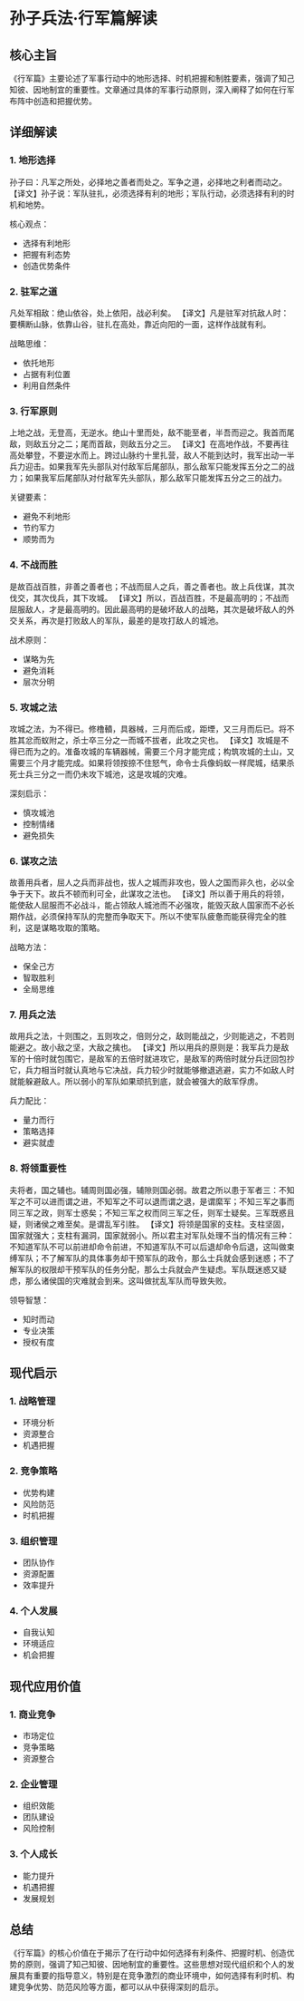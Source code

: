 # 孙子兵法·行军篇解读

## 核心主旨
《行军篇》主要论述了军事行动中的地形选择、时机把握和制胜要素，强调了知己知彼、因地制宜的重要性。文章通过具体的军事行动原则，深入阐释了如何在行军布阵中创造和把握优势。

## 详细解读

### 1. 地形选择
孙子曰：凡军之所处，必择地之善者而处之。军争之道，必择地之利者而动之。
【译文】孙子说：军队驻扎，必须选择有利的地形；军队行动，必须选择有利的时机和地势。

核心观点：
- 选择有利地形
- 把握有利态势
- 创造优势条件

### 2. 驻军之道
凡处军相敌：绝山依谷，处上依阳，战必利矣。
【译文】凡是驻军对抗敌人时：要横断山脉，依靠山谷，驻扎在高处，靠近向阳的一面，这样作战就有利。

战略思维：
- 依托地形
- 占据有利位置
- 利用自然条件

### 3. 行军原则
上地之战，无登高，无逆水。绝山十里而处，敌不能至者，半吾而迎之。我首而尾敌，则敌五分之二；尾而首敌，则敌五分之三。
【译文】在高地作战，不要再往高处攀登，不要逆水而上。跨过山脉约十里扎营，敌人不能到达时，我军出动一半兵力迎击。如果我军先头部队对付敌军后尾部队，那么敌军只能发挥五分之二的战力；如果我军后尾部队对付敌军先头部队，那么敌军只能发挥五分之三的战力。

关键要素：
- 避免不利地形
- 节约军力
- 顺势而为

### 4. 不战而胜
是故百战百胜，非善之善者也；不战而屈人之兵，善之善者也。故上兵伐谋，其次伐交，其次伐兵，其下攻城。
【译文】所以，百战百胜，不是最高明的；不战而屈服敌人，才是最高明的。因此最高明的是破坏敌人的战略，其次是破坏敌人的外交关系，再次是打败敌人的军队，最差的是攻打敌人的城池。

战术原则：
- 谋略为先
- 避免消耗
- 层次分明

### 5. 攻城之法
攻城之法，为不得已。修橹轒，具器械，三月而后成，距堙，又三月而后已。将不胜其忿而蚁附之，杀士卒三分之一而城不拔者，此攻之灾也。
【译文】攻城是不得已而为之的。准备攻城的车辆器械，需要三个月才能完成；构筑攻城的土山，又需要三个月才能完成。如果将领按捺不住怒气，命令士兵像蚂蚁一样爬城，结果杀死士兵三分之一而仍未攻下城池，这是攻城的灾难。

深刻启示：
- 慎攻城池
- 控制情绪
- 避免损失

### 6. 谋攻之法
故善用兵者，屈人之兵而非战也，拔人之城而非攻也，毁人之国而非久也，必以全争于天下。故兵不顿而利可全，此谋攻之法也。
【译文】所以善于用兵的将领，能使敌人屈服而不必战斗，能占领敌人城池而不必强攻，能毁灭敌人国家而不必长期作战，必须保持军队的完整而争取天下。所以不使军队疲惫而能获得完全的胜利，这是谋略攻取的策略。

战略方法：
- 保全己方
- 智取胜利
- 全局思维

### 7. 用兵之法
故用兵之法，十则围之，五则攻之，倍则分之，敌则能战之，少则能逃之，不若则能避之。故小敌之坚，大敌之擒也。
【译文】所以用兵的原则是：我军兵力是敌军的十倍时就包围它，是敌军的五倍时就进攻它，是敌军的两倍时就分兵迂回包抄它，兵力相当时就认真地与它决战，兵力较少时就能够撤退逃避，实力不如敌人时就能躲避敌人。所以弱小的军队如果顽抗到底，就会被强大的敌军俘虏。

兵力配比：
- 量力而行
- 策略选择
- 避实就虚

### 8. 将领重要性
夫将者，国之辅也。辅周则国必强，辅隙则国必弱。故君之所以患于军者三：不知军之不可以进而谓之进，不知军之不可以退而谓之退，是谓縻军；不知三军之事而同三军之政，则军士惑矣；不知三军之权而同三军之任，则军士疑矣。三军既惑且疑，则诸侯之难至矣。是谓乱军引胜。
【译文】将领是国家的支柱。支柱坚固，国家就强大；支柱有漏洞，国家就弱小。所以君主对军队处理不当的情况有三种：不知道军队不可以前进却命令前进，不知道军队不可以后退却命令后退，这叫做束缚军队；不了解军队的具体事务却干预军队的政令，那么士兵就会感到迷惑；不了解军队的权限却干预军队的任务分配，那么士兵就会产生疑虑。军队既迷惑又疑虑，那么诸侯国的灾难就会到来。这叫做扰乱军队而导致失败。

领导智慧：
- 知时而动
- 专业决策
- 授权有度

## 现代启示

### 1. 战略管理
- 环境分析
- 资源整合
- 机遇把握

### 2. 竞争策略
- 优势构建
- 风险防范
- 时机把握

### 3. 组织管理
- 团队协作
- 资源配置
- 效率提升

### 4. 个人发展
- 自我认知
- 环境适应
- 机会把握

## 现代应用价值

### 1. 商业竞争
- 市场定位
- 竞争策略
- 资源整合

### 2. 企业管理
- 组织效能
- 团队建设
- 风险控制

### 3. 个人成长
- 能力提升
- 机遇把握
- 发展规划

## 总结
《行军篇》的核心价值在于揭示了在行动中如何选择有利条件、把握时机、创造优势的原则，强调了知己知彼、因地制宜的重要性。这些思想对现代组织和个人的发展具有重要的指导意义，特别是在竞争激烈的商业环境中，如何选择有利时机、构建竞争优势、防范风险等方面，都可以从中获得深刻的启示。 